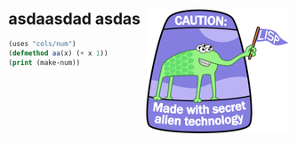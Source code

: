 <a name=top>
<img align=right src="https://raw.githubusercontent.com/timm/gator/main/docs/img/lisplogo_256.png">

# asdaasdad  asdas  
    
```lisp
(uses "cols/num")
(defmethod aa(x) (+ x 1))
(print (make-num))
```
